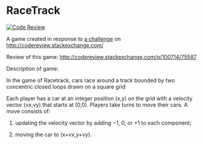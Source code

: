 # RaceTrack
[![Code Review](http://www.zomis.net/codereview/shield/?qid=100714)](http://codereview.stackexchange.com/q/100714/75587) 

A game created in response to [a challenge](http://meta.codereview.stackexchange.com/questions/5623/august-2015-community-challenge?cb=1) on http://codereview.stackexchange.com/

Review of this game:
http://codereview.stackexchange.com/q/100714/75587

Description of game:

In the game of Racetrack, cars race around a track bounded by two concentric closed loops drawn on a square grid 

Each player has a car at an integer position (x,y) on the grid with a velocity vector (vx,vy) that starts at (0,0). Players take turns to move their cars. A move consists of:

 1. updating the velocity vector by adding −1, 0, or +1 to each component;

 2. moving the car to (x+vx,y+vy).
